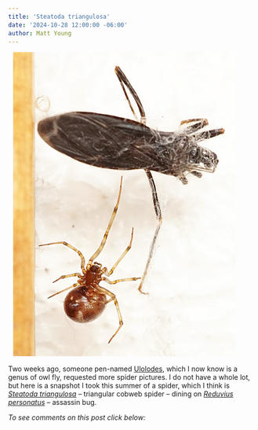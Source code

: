 ```yaml
---
title: 'Steatoda triangulosa'
date: '2024-10-28 12:00:00 -06:00'
author: Matt Young
---
```


<figure class="on-the-left-side" style="margin-top: 10px; margin-right: 40px; margin-bottom: 10px; margin-left: 10px;">
<img src="/uploads/2024/DSC05741_Spider_Beetle_600.jpg" alt=" Triangular cobweb spider with assassin bug"/>
<figcaption><a href=""></a><i></i>
</figcaption>
</figure> 

Two weeks ago, someone pen-named <a href="https://en.wikipedia.org/wiki/Ululodes">Ulolodes</a>, which I now know is a genus of owl fly, requested more spider pictures. I do not have a whole lot, but here is a snapshot I took this summer of a spider, which I think is <a href="https://en.wikipedia.org/wiki/Triangulate_cobweb_spider"><i>Steatoda triangulosa</i></a> – triangular cobweb spider – dining on <a href="https://en.wikipedia.org/wiki/Reduvius_personatus"><i>Reduvius personatus</i></a> – assassin bug. 

<i>To see comments on this post click below:</i> <!--more-->
